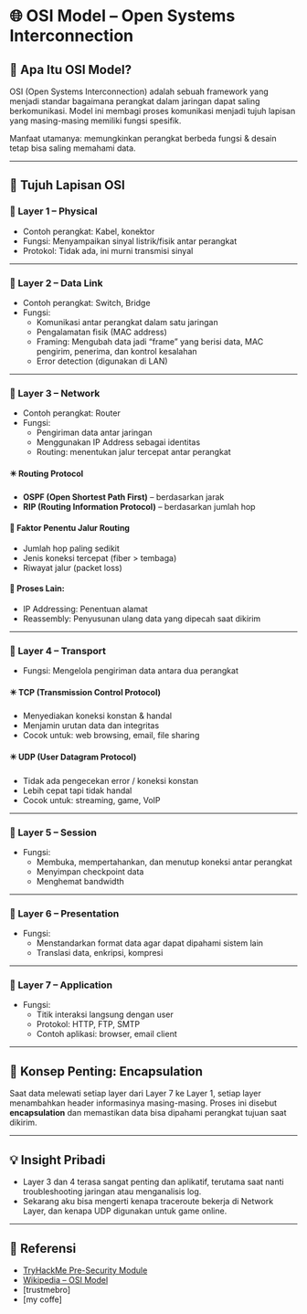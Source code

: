 # 🌐 OSI Model – Open Systems Interconnection

## 📘 Apa Itu OSI Model?
OSI (Open Systems Interconnection) adalah sebuah framework yang menjadi standar bagaimana perangkat dalam jaringan dapat saling berkomunikasi. 
Model ini membagi proses komunikasi menjadi tujuh lapisan yang masing-masing memiliki fungsi spesifik.

Manfaat utamanya: memungkinkan perangkat berbeda fungsi & desain tetap bisa saling memahami data.

---

## 🧱 Tujuh Lapisan OSI

### 🔹 Layer 1 – Physical
- Contoh perangkat: Kabel, konektor
- Fungsi: Menyampaikan sinyal listrik/fisik antar perangkat
- Protokol: Tidak ada, ini murni transmisi sinyal

---

### 🔹 Layer 2 – Data Link
- Contoh perangkat: Switch, Bridge
- Fungsi:
  - Komunikasi antar perangkat dalam satu jaringan
  - Pengalamatan fisik (MAC address)
  - Framing: Mengubah data jadi “frame” yang berisi data, MAC pengirim, penerima, dan kontrol kesalahan
  - Error detection (digunakan di LAN)

---

### 🔹 Layer 3 – Network
- Contoh perangkat: Router
- Fungsi:
  - Pengiriman data antar jaringan
  - Menggunakan IP Address sebagai identitas
  - Routing: menentukan jalur tercepat antar perangkat

#### ✴️ Routing Protocol
- **OSPF (Open Shortest Path First)** – berdasarkan jarak
- **RIP (Routing Information Protocol)** – berdasarkan jumlah hop

#### 📌 Faktor Penentu Jalur Routing
- Jumlah hop paling sedikit
- Jenis koneksi tercepat (fiber > tembaga)
- Riwayat jalur (packet loss)

#### 🔧 Proses Lain:
- IP Addressing: Penentuan alamat
- Reassembly: Penyusunan ulang data yang dipecah saat dikirim

---

### 🔹 Layer 4 – Transport
- Fungsi: Mengelola pengiriman data antara dua perangkat

#### ✴️ TCP (Transmission Control Protocol)
- Menyediakan koneksi konstan & handal
- Menjamin urutan data dan integritas
- Cocok untuk: web browsing, email, file sharing

#### ✴️ UDP (User Datagram Protocol)
- Tidak ada pengecekan error / koneksi konstan
- Lebih cepat tapi tidak handal
- Cocok untuk: streaming, game, VoIP

---

### 🔹 Layer 5 – Session
- Fungsi:
  - Membuka, mempertahankan, dan menutup koneksi antar perangkat
  - Menyimpan checkpoint data
  - Menghemat bandwidth

---

### 🔹 Layer 6 – Presentation
- Fungsi:
  - Menstandarkan format data agar dapat dipahami sistem lain
  - Translasi data, enkripsi, kompresi

---

### 🔹 Layer 7 – Application
- Fungsi:
  - Titik interaksi langsung dengan user
  - Protokol: HTTP, FTP, SMTP
  - Contoh aplikasi: browser, email client

---

## 🔄 Konsep Penting: Encapsulation
Saat data melewati setiap layer dari Layer 7 ke Layer 1, setiap layer menambahkan header informasinya masing-masing. 
Proses ini disebut **encapsulation** dan memastikan data bisa dipahami perangkat tujuan saat dikirim.

---

## 💡 Insight Pribadi
- Layer 3 dan 4 terasa sangat penting dan aplikatif, terutama saat nanti troubleshooting jaringan atau menganalisis log.
- Sekarang aku bisa mengerti kenapa traceroute bekerja di Network Layer, dan kenapa UDP digunakan untuk game online.

---

## 🔗 Referensi
- [TryHackMe Pre-Security Module](https://tryhackme.com/module/presecurity)
- [Wikipedia – OSI Model](https://en.wikipedia.org/wiki/OSI_model)
- [trustmebro]
- [my coffe]
